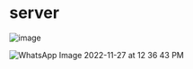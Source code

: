 # server

![image](https://user-images.githubusercontent.com/101192229/204123753-1c5eb5fc-1b65-423a-8f9a-afa3e4fb1be2.png)

![WhatsApp Image 2022-11-27 at 12 36 43 PM](https://user-images.githubusercontent.com/101192229/204124854-7e8083d0-d6c9-455e-90e3-a40b2dee336e.jpeg)

